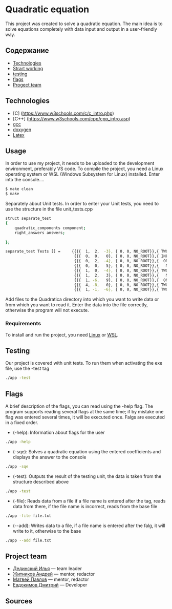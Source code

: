 # Quadratic equation
This project was created to solve a quadratic equation. The main idea is to solve equations completely with data input and output in a user-friendly way.

## Содержание
- [Technologies](#technologies)
- [Strart working](#start-worcing)
- [testing](#testing)
- [flags](#flags)
- [Progect team](#progect-team)

## Technologies
- [C] (https://www.w3schools.com/c/c_intro.php)
- [C++] (https://www.w3schools.com/cpp/cpp_intro.asp)
- [gcc](https://gcc.gnu.org/)
- [doxygen](https://www.doxygen.nl/)
- [Latex](https://www.latex-project.org/)

## Usage
In order to use my project, it needs to be uploaded to the development environment, preferably VS code. To compile the project, you need a Linux operating system or WSL (Windows Subsystem for Linux) installed. Enter into the console....
```sh
$ make clean   
$ make
```

Separately about Unit tests. In order to enter your Unit tests, you need to use the structure in the file unit_tests.cpp
```sh
struct separate_test
{   
    quadratic_components component;
    right_answers answers;
        
};

separate_test Tests [] =     {{{{  1,  2,  -3}, { 0, 0, NO_ROOT}},{ TWO_ROOTS,    1,   -3}},
                              {{{  0,  0,   0}, { 0, 0, NO_ROOT}},{ INF_ROOTS,    0,    0}},
                              {{{  0,  2,  -4}, { 0, 0, NO_ROOT}},{  ONE_ROOT,    2,    0}},
                              {{{  0,  0,   5}, { 0, 0, NO_ROOT}},{   NO_ROOT,    0,    0}}, 
                              {{{  1,  0,  -4}, { 0, 0, NO_ROOT}},{ TWO_ROOTS,    2,   -2}}, 
                              {{{  1,  2,   3}, { 0, 0, NO_ROOT}},{   NO_ROOT,    0,    0}}, 
                              {{{  1, -6,   9}, { 0, 0, NO_ROOT}},{  ONE_ROOT,    3,    0}}, 
                              {{{  4, -8,   0}, { 0, 0, NO_ROOT}},{ TWO_ROOTS,    0,    2}},
                              {{{  1, -1,  -6}, { 0, 0, NO_ROOT}},{ TWO_ROOTS,    3,   -2}}}; 
```

Add files to the Quadratica directory into which you want to write data or from which you want to read it. Enter the data into the file correctly, otherwise the program will not execute.

### Requirements
To install and run the project, you need [Linux](https://www.linux.org/) or [WSL](https://learn.microsoft.com/ru-ru/windows/wsl/install).

## Testing

Our project is covered with unit tests. To run them when activating the exe file, use the -test tag
```sh
./app -test
```
## Flags
   A brief description of the flags, you can read using the -help flag. The program supports reading several flags at the same time; if by mistake one flag was entered several times, it will be executed once. Falgs are executed in a fixed order.
- (-help): Information about flags for the user
```sh
./app -help
```
- (-sqe): Solves a quadratic equation using the entered coefficients and displays the answer to the console
```sh
./app -sqe
```
- (-test): Outputs the result of the testing unit, the data is taken from the structure described above
```sh
./app -test
```
- (-file): Reads data from a file if a file name is entered after the tag, reads data from there, if the file name is incorrect, reads from the base file
```sh
./app -file file.txt
```
- (--add): Writes data to a file, if a file name is entered after the falg, it will write to it, otherwise to the base
```sh
./app --add file.txt
```

## Project team

- [Дединский Илья](https://vk.com/ded32_ru) — team leader
- [Житников Андрей](https://t.me/azhkov) — mentor, redactor
- [Матвей Павлов](https://vk.com/entryfrager) — mentor, redactor
- [Евдокимов Дмитрий](tg://resolve?domain=bzvyagintsev) — Developer

## Sources
 